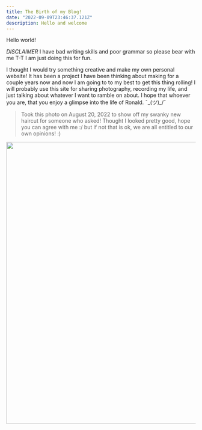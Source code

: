 ```yaml
---
title: The Birth of my Blog!
date: "2022-09-09T23:46:37.121Z"
description: Hello and welcome
---
```


Hello world!

*DISCLAIMER* I have bad writing skills and poor grammar so please bear with me T-T I am just doing this for fun.

I thought I would try something creative and make my own personal website! It has been a project 
I have been thinking about making for a couple years now and now I am going to to my best to get this thing rolling!
I will probably use this site for sharing photography, recording my life, and just talking about whatever I want to 
ramble on about. I hope that whoever you are, that you enjoy a glimpse into the life of Ronald. ¯\_(ツ)_/¯ 

> Took this photo on August 20, 2022 to show off my swanky new haircut for someone who asked! 
> Thought I looked pretty good, hope you can agree with me :/ but if not that is ok, we are all entitled to our 
> own opinions! :)
<img src="./first-post-selfie.JPG" width="750">